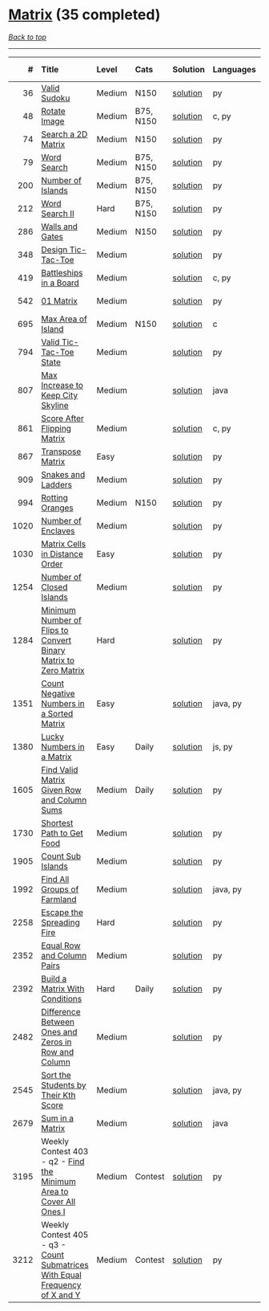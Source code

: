 # [Matrix](<https://leetcode.com/tag/Matrix/>) (35 completed)

*[Back to top](<../../README.md>)*

------

|    # | Title                                                                                                                                                              | Level   | Cats      | Solution                                                                                   | Languages   | Date Complete   |
|-----:|:-------------------------------------------------------------------------------------------------------------------------------------------------------------------|:--------|:----------|:-------------------------------------------------------------------------------------------|:------------|:----------------|
|   36 | [Valid Sudoku](<https://leetcode.com/problems/valid-sudoku>)                                                                                                       | Medium  | N150      | [solution](<../_36. Valid Sudoku.md>)                                                      | py          | Jun 13, 2024    |
|   48 | [Rotate Image](<https://leetcode.com/problems/rotate-image>)                                                                                                       | Medium  | B75, N150 | [solution](<../_48. Rotate Image.md>)                                                      | c, py       | Jun 14, 2024    |
|   74 | [Search a 2D Matrix](<https://leetcode.com/problems/search-a-2d-matrix>)                                                                                           | Medium  | N150      | [solution](<../_74. Search a 2D Matrix.md>)                                                | py          | Jun 14, 2024    |
|   79 | [Word Search](<https://leetcode.com/problems/word-search>)                                                                                                         | Medium  | B75, N150 | [solution](<../_79. Word Search.md>)                                                       | py          | Jun 27, 2024    |
|  200 | [Number of Islands](<https://leetcode.com/problems/number-of-islands>)                                                                                             | Medium  | B75, N150 | [solution](<../_200. Number of Islands.md>)                                                | py          | Jun 16, 2024    |
|  212 | [Word Search II](<https://leetcode.com/problems/word-search-ii>)                                                                                                   | Hard    | B75, N150 | [solution](<../_212. Word Search II.md>)                                                   | py          | Jun 27, 2024    |
|  286 | [Walls and Gates](<https://leetcode.com/problems/walls-and-gates>)                                                                                                 | Medium  | N150      | [solution](<../_286. Walls and Gates.md>)                                                  | py          | Jun 14, 2024    |
|  348 | [Design Tic-Tac-Toe](<https://leetcode.com/problems/design-tic-tac-toe>)                                                                                           | Medium  |           | [solution](<../_348. Design Tic-Tac-Toe.md>)                                               | py          | Jul 05, 2024    |
|  419 | [Battleships in a Board](<https://leetcode.com/problems/battleships-in-a-board>)                                                                                   | Medium  |           | [solution](<../_419. Battleships in a Board.md>)                                           | c, py       | Jun 24, 2024    |
|  542 | [01 Matrix](<https://leetcode.com/problems/01-matrix>)                                                                                                             | Medium  |           | [solution](<../_542. 01 Matrix.md>)                                                        | py          | Jun 26, 2024    |
|  695 | [Max Area of Island](<https://leetcode.com/problems/max-area-of-island>)                                                                                           | Medium  | N150      | [solution](<../_695. Max Area of Island.md>)                                               | c           | Jun 24, 2024    |
|  794 | [Valid Tic-Tac-Toe State](<https://leetcode.com/problems/valid-tic-tac-toe-state>)                                                                                 | Medium  |           | [solution](<../_794. Valid Tic-Tac-Toe State.md>)                                          | py          | Jul 05, 2024    |
|  807 | [Max Increase to Keep City Skyline](<https://leetcode.com/problems/max-increase-to-keep-city-skyline>)                                                             | Medium  |           | [solution](<../_807. Max Increase to Keep City Skyline.md>)                                | java        | Jun 22, 2024    |
|  861 | [Score After Flipping Matrix](<https://leetcode.com/problems/score-after-flipping-matrix>)                                                                         | Medium  |           | [solution](<../_861. Score After Flipping Matrix.md>)                                      | c, py       | Jun 09, 2024    |
|  867 | [Transpose Matrix](<https://leetcode.com/problems/transpose-matrix>)                                                                                               | Easy    |           | [solution](<../_867. Transpose Matrix.md>)                                                 | py          | Jun 14, 2024    |
|  909 | [Snakes and Ladders](<https://leetcode.com/problems/snakes-and-ladders>)                                                                                           | Medium  |           | [solution](<../_909. Snakes and Ladders.md>)                                               | py          | Jun 11, 2024    |
|  994 | [Rotting Oranges](<https://leetcode.com/problems/rotting-oranges>)                                                                                                 | Medium  | N150      | [solution](<../_994. Rotting Oranges.md>)                                                  | py          | Jun 14, 2024    |
| 1020 | [Number of Enclaves](<https://leetcode.com/problems/number-of-enclaves>)                                                                                           | Medium  |           | [solution](<../_1020. Number of Enclaves.md>)                                              | py          | Jun 26, 2024    |
| 1030 | [Matrix Cells in Distance Order](<https://leetcode.com/problems/matrix-cells-in-distance-order>)                                                                   | Easy    |           | [solution](<../_1030. Matrix Cells in Distance Order.md>)                                  | py          | Jun 03, 2024    |
| 1254 | [Number of Closed Islands](<https://leetcode.com/problems/number-of-closed-islands>)                                                                               | Medium  |           | [solution](<../_1254. Number of Closed Islands.md>)                                        | py          | Jun 26, 2024    |
| 1284 | [Minimum Number of Flips to Convert Binary Matrix to Zero Matrix](<https://leetcode.com/problems/minimum-number-of-flips-to-convert-binary-matrix-to-zero-matrix>) | Hard    |           | [solution](<../_1284. Minimum Number of Flips to Convert Binary Matrix to Zero Matrix.md>) | py          | Jun 08, 2024    |
| 1351 | [Count Negative Numbers in a Sorted Matrix](<https://leetcode.com/problems/count-negative-numbers-in-a-sorted-matrix>)                                             | Easy    |           | [solution](<../_1351. Count Negative Numbers in a Sorted Matrix.md>)                       | java, py    | Jun 01, 2024    |
| 1380 | [Lucky Numbers in a Matrix](<https://leetcode.com/problems/lucky-numbers-in-a-matrix>)                                                                             | Easy    | Daily     | [solution](<../_1380. Lucky Numbers in a Matrix.md>)                                       | js, py      | Jul 18, 2024    |
| 1605 | [Find Valid Matrix Given Row and Column Sums](<https://leetcode.com/problems/find-valid-matrix-given-row-and-column-sums>)                                         | Medium  | Daily     | [solution](<../_1605. Find Valid Matrix Given Row and Column Sums.md>)                     | py          | Jul 19, 2024    |
| 1730 | [Shortest Path to Get Food](<https://leetcode.com/problems/shortest-path-to-get-food>)                                                                             | Medium  |           | [solution](<../_1730. Shortest Path to Get Food.md>)                                       | py          | Jun 26, 2024    |
| 1905 | [Count Sub Islands](<https://leetcode.com/problems/count-sub-islands>)                                                                                             | Medium  |           | [solution](<../_1905. Count Sub Islands.md>)                                               | py          | Jun 24, 2024    |
| 1992 | [Find All Groups of Farmland](<https://leetcode.com/problems/find-all-groups-of-farmland>)                                                                         | Medium  |           | [solution](<../_1992. Find All Groups of Farmland.md>)                                     | java, py    | Jun 24, 2024    |
| 2258 | [Escape the Spreading Fire](<https://leetcode.com/problems/escape-the-spreading-fire>)                                                                             | Hard    |           | [solution](<../_2258. Escape the Spreading Fire.md>)                                       | py          | Jun 14, 2024    |
| 2352 | [Equal Row and Column Pairs](<https://leetcode.com/problems/equal-row-and-column-pairs>)                                                                           | Medium  |           | [solution](<../_2352. Equal Row and Column Pairs.md>)                                      | py          | Jun 26, 2024    |
| 2392 | [Build a Matrix With Conditions](<https://leetcode.com/problems/build-a-matrix-with-conditions>)                                                                   | Hard    | Daily     | [solution](<../_2392. Build a Matrix With Conditions.md>)                                  | py          | Jul 21, 2024    |
| 2482 | [Difference Between Ones and Zeros in Row and Column](<https://leetcode.com/problems/difference-between-ones-and-zeros-in-row-and-column>)                         | Medium  |           | [solution](<../_2482. Difference Between Ones and Zeros in Row and Column.md>)             | py          | Jun 07, 2024    |
| 2545 | [Sort the Students by Their Kth Score](<https://leetcode.com/problems/sort-the-students-by-their-kth-score>)                                                       | Medium  |           | [solution](<../_2545. Sort the Students by Their Kth Score.md>)                            | java, py    | Jun 24, 2024    |
| 2679 | [Sum in a Matrix](<https://leetcode.com/problems/sum-in-a-matrix>)                                                                                                 | Medium  |           | [solution](<../_2679. Sum in a Matrix.md>)                                                 | java        | May 22, 2024    |
| 3195 | Weekly Contest 403 - q2 - [Find the Minimum Area to Cover All Ones I](<https://leetcode.com/problems/find-the-minimum-area-to-cover-all-ones-i>)                   | Medium  | Contest   | [solution](<../_3195. Find the Minimum Area to Cover All Ones I.md>)                       | py          | Jul 06, 2024    |
| 3212 | Weekly Contest 405 - q3 - [Count Submatrices With Equal Frequency of X and Y](<https://leetcode.com/problems/count-submatrices-with-equal-frequency-of-x-and-y>)   | Medium  | Contest   | [solution](<../_3212. Count Submatrices With Equal Frequency of X and Y.md>)               | py          | Jul 06, 2024    |